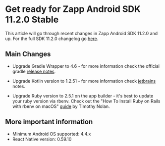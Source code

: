 # Get ready for Zapp Android SDK 11.2.0 Stable

This article will go through recent changes in Zapp Android SDK 11.2.0 and up. For the full SDK 11.2.0 changelog go [here](https://github.com/applicaster/Zapp-Android/blob/master/CHANGELOG.md).

## Main Changes
- Upgrade Gradle Wrapper to 4.6 - for more information check the official gradle [release notes](https://docs.gradle.org/4.6/release-notes.html).

- Upgrade Kotlin version to 1.2.51 - for more information check [jetbrains](https://plugins.jetbrains.com/plugin/6954-kotlin/update/47480) notes.

- Upgrade Ruby version to 2.5.1 on the app builder - it's best to update your ruby version via rbenv. Check out the "How To Install Ruby on Rails with rbenv on macOS" [guide](https://www.digitalocean.com/community/tutorials/how-to-install-ruby-on-rails-with-rbenv-on-macos) by Timothy Nolan.

## More important information

- Minimum Android OS supported: 4.4.x
- React Native version: 0.59.10